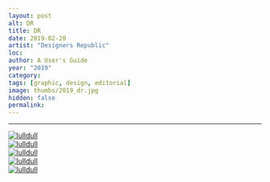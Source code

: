 ```yaml
---
layout: post
alt: DR
title: DR
date: 2019-02-20
artist: "Designers Republic"
loc: 
author: A User's Guide
year: "2019"
category: 
tags: [graphic, design, editorial]
image: thumbs/2019_dr.jpg
hidden: false
permalink:
---
```






---



<div class="post_image">
	<a href="{{ site.baseurl }}/images/posts/2019_dr/001.jpg" target="_blank">
	<img src="{{ site.baseurl }}/images/posts/2019_dr/001.jpg" alt="lulldull"></a>
</div>

<div class="post_image">
	<a href="{{ site.baseurl }}/images/posts/2019_dr/002.jpg" target="_blank">
	<img src="{{ site.baseurl }}/images/posts/2019_dr/002.jpg" alt="lulldull"></a>
</div>

<div class="post_image">
	<a href="{{ site.baseurl }}/images/posts/2019_dr/003.jpg" target="_blank">
	<img src="{{ site.baseurl }}/images/posts/2019_dr/003.jpg" alt="lulldull"></a>
</div>

<div class="post_image">
	<a href="{{ site.baseurl }}/images/posts/2019_dr/004.jpg" target="_blank">
	<img src="{{ site.baseurl }}/images/posts/2019_dr/004.jpg" alt="lulldull"></a>
</div>

<div class="post_image">
	<a href="{{ site.baseurl }}/images/posts/2019_dr/005.jpg" target="_blank">
	<img src="{{ site.baseurl }}/images/posts/2019_dr/005.jpg" alt="lulldull"></a>
</div>
